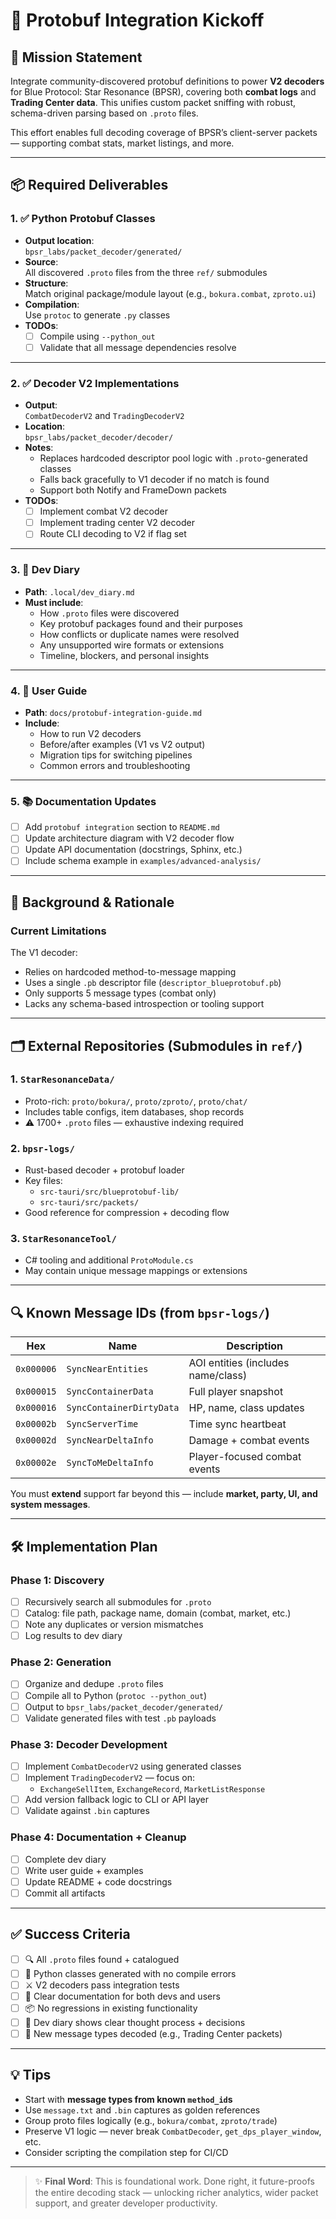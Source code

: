 # 🧩 Protobuf Integration Kickoff

## 🎯 Mission Statement

Integrate community-discovered protobuf definitions to power **V2 decoders** for Blue Protocol: Star Resonance (BPSR), covering both **combat logs** and **Trading Center data**. This unifies custom packet sniffing with robust, schema-driven parsing based on `.proto` files.

This effort enables full decoding coverage of BPSR’s client-server packets — supporting combat stats, market listings, and more.

---

## 📦 Required Deliverables

### 1. ✅ Python Protobuf Classes

- **Output location**:  
  `bpsr_labs/packet_decoder/generated/`
- **Source**:  
  All discovered `.proto` files from the three `ref/` submodules
- **Structure**:  
  Match original package/module layout (e.g., `bokura.combat`, `zproto.ui`)
- **Compilation**:  
  Use `protoc` to generate `.py` classes
- **TODOs**:
  - [ ] Compile using `--python_out`
  - [ ] Validate that all message dependencies resolve

---

### 2. ✅ Decoder V2 Implementations

- **Output**:  
  `CombatDecoderV2` and `TradingDecoderV2`
- **Location**:  
  `bpsr_labs/packet_decoder/decoder/`
- **Notes**:
  - Replaces hardcoded descriptor pool logic with `.proto`-generated classes
  - Falls back gracefully to V1 decoder if no match is found
  - Support both Notify and FrameDown packets
- **TODOs**:
  - [ ] Implement combat V2 decoder
  - [ ] Implement trading center V2 decoder
  - [ ] Route CLI decoding to V2 if flag set

---

### 3. 📓 Dev Diary

- **Path**: `.local/dev_diary.md`
- **Must include**:
  - How `.proto` files were discovered
  - Key protobuf packages found and their purposes
  - How conflicts or duplicate names were resolved
  - Any unsupported wire formats or extensions
  - Timeline, blockers, and personal insights

---

### 4. 📘 User Guide

- **Path**: `docs/protobuf-integration-guide.md`
- **Include**:
  - How to run V2 decoders
  - Before/after examples (V1 vs V2 output)
  - Migration tips for switching pipelines
  - Common errors and troubleshooting

---

### 5. 📚 Documentation Updates

- [ ] Add `protobuf integration` section to `README.md`
- [ ] Update architecture diagram with V2 decoder flow
- [ ] Update API documentation (docstrings, Sphinx, etc.)
- [ ] Include schema example in `examples/advanced-analysis/`

---

## 🧠 Background & Rationale

### Current Limitations

The V1 decoder:
- Relies on hardcoded method-to-message mapping
- Uses a single `.pb` descriptor file (`descriptor_blueprotobuf.pb`)
- Only supports 5 message types (combat only)
- Lacks any schema-based introspection or tooling support

---

## 🗂 External Repositories (Submodules in `ref/`)

### 1. `StarResonanceData/`
- Proto-rich: `proto/bokura/`, `proto/zproto/`, `proto/chat/`
- Includes table configs, item databases, shop records
- ⚠️ 1700+ `.proto` files — exhaustive indexing required

### 2. `bpsr-logs/`
- Rust-based decoder + protobuf loader
- Key files:
  - `src-tauri/src/blueprotobuf-lib/`
  - `src-tauri/src/packets/`
- Good reference for compression + decoding flow

### 3. `StarResonanceTool/`
- C# tooling and additional `ProtoModule.cs`
- May contain unique message mappings or extensions

---

## 🔍 Known Message IDs (from `bpsr-logs/`)

| Hex        | Name                    | Description                          |
|------------|-------------------------|--------------------------------------|
| `0x000006` | `SyncNearEntities`      | AOI entities (includes name/class)   |
| `0x000015` | `SyncContainerData`     | Full player snapshot                 |
| `0x000016` | `SyncContainerDirtyData`| HP, name, class updates              |
| `0x00002b` | `SyncServerTime`        | Time sync heartbeat                  |
| `0x00002d` | `SyncNearDeltaInfo`     | Damage + combat events               |
| `0x00002e` | `SyncToMeDeltaInfo`     | Player-focused combat events         |

You must **extend** support far beyond this — include **market, party, UI, and system messages**.

---

## 🛠 Implementation Plan

### Phase 1: Discovery
- [ ] Recursively search all submodules for `.proto`
- [ ] Catalog: file path, package name, domain (combat, market, etc.)
- [ ] Note any duplicates or version mismatches
- [ ] Log results to dev diary

### Phase 2: Generation
- [ ] Organize and dedupe `.proto` files
- [ ] Compile all to Python (`protoc --python_out`)
- [ ] Output to `bpsr_labs/packet_decoder/generated/`
- [ ] Validate generated files with test `.pb` payloads

### Phase 3: Decoder Development
- [ ] Implement `CombatDecoderV2` using generated classes
- [ ] Implement `TradingDecoderV2` — focus on:
  - `ExchangeSellItem`, `ExchangeRecord`, `MarketListResponse`
- [ ] Add version fallback logic to CLI or API layer
- [ ] Validate against `.bin` captures

### Phase 4: Documentation + Cleanup
- [ ] Complete dev diary
- [ ] Write user guide + examples
- [ ] Update README + code docstrings
- [ ] Commit all artifacts

---

## ✅ Success Criteria

- [ ] 🔍 All `.proto` files found + catalogued
- [ ] 🧪 Python classes generated with no compile errors
- [ ] ⚔️ V2 decoders pass integration tests
- [ ] 📄 Clear documentation for both devs and users
- [ ] 📦 No regressions in existing functionality
- [ ] 🧠 Dev diary shows clear thought process + decisions
- [ ] 🎯 New message types decoded (e.g., Trading Center packets)

---

## 💡 Tips

- Start with **message types from known `method_id`s**
- Use `message.txt` and `.bin` captures as golden references
- Group proto files logically (e.g., `bokura/combat`, `zproto/trade`)
- Preserve V1 logic — never break `CombatDecoder`, `get_dps_player_window`, etc.
- Consider scripting the compilation step for CI/CD

---

> ✨ **Final Word**: This is foundational work. Done right, it future-proofs the entire decoding stack — unlocking richer analytics, wider packet support, and greater developer productivity.